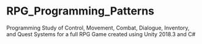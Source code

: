 # RPG_Programming_Patterns
Programming Study of Control, Movement, Combat, Dialogue, Inventory, and Quest Systems for a full RPG Game created using Unity 2018.3 and C#
